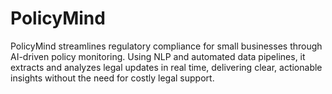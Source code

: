 # PolicyMind
PolicyMind streamlines regulatory compliance for small businesses through AI-driven policy monitoring. Using NLP and automated data pipelines, it extracts and analyzes legal updates in real time, delivering clear, actionable insights without the need for costly legal support.

